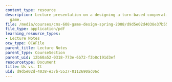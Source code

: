 ```yaml
---
content_type: resource
description: Lecture presentation on a designing a turn-based cooperative strategy
  game.
file: /media/courses/cms-608-game-design-spring-2008/d9d5e02d4038e37b55370112690ac06c_MITCMS_608s08_lec25.pdf
file_type: application/pdf
learning_resource_types:
- Lecture Notes
ocw_type: OCWFile
parent_title: Lecture Notes
parent_type: CourseSection
parent_uid: 12b60a52-0318-773e-6b72-f3b8c191d3ef
resourcetype: Document
title: Us vs. It
uid: d9d5e02d-4038-e37b-5537-0112690ac06c
---
```

